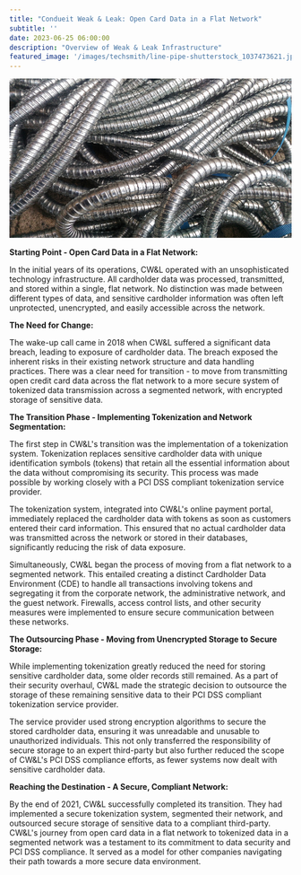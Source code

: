 ```yaml
---
title: "Condueit Weak & Leak: Open Card Data in a Flat Network"
subtitle: ''
date: 2023-06-25 06:00:00
description: "Overview of Weak & Leak Infrastructure"
featured_image: '/images/techsmith/line-pipe-shutterstock_1037473621.jpg'
---
```


![](/images/techsmith/line-pipe-shutterstock_1037473621.jpg)

**Starting Point - Open Card Data in a Flat Network:**

In the initial years of its operations, CW&L operated with an unsophisticated technology infrastructure. All cardholder data was processed, transmitted, and stored within a single, flat network. No distinction was made between different types of data, and sensitive cardholder information was often left unprotected, unencrypted, and easily accessible across the network. 

**The Need for Change:**

The wake-up call came in 2018 when CW&L suffered a significant data breach, leading to exposure of cardholder data. The breach exposed the inherent risks in their existing network structure and data handling practices. There was a clear need for transition - to move from transmitting open credit card data across the flat network to a more secure system of tokenized data transmission across a segmented network, with encrypted storage of sensitive data.

**The Transition Phase - Implementing Tokenization and Network Segmentation:**

The first step in CW&L's transition was the implementation of a tokenization system. Tokenization replaces sensitive cardholder data with unique identification symbols (tokens) that retain all the essential information about the data without compromising its security. This process was made possible by working closely with a PCI DSS compliant tokenization service provider.

The tokenization system, integrated into CW&L's online payment portal, immediately replaced the cardholder data with tokens as soon as customers entered their card information. This ensured that no actual cardholder data was transmitted across the network or stored in their databases, significantly reducing the risk of data exposure.

Simultaneously, CW&L began the process of moving from a flat network to a segmented network. This entailed creating a distinct Cardholder Data Environment (CDE) to handle all transactions involving tokens and segregating it from the corporate network, the administrative network, and the guest network. Firewalls, access control lists, and other security measures were implemented to ensure secure communication between these networks.

**The Outsourcing Phase - Moving from Unencrypted Storage to Secure Storage:**

While implementing tokenization greatly reduced the need for storing sensitive cardholder data, some older records still remained. As a part of their security overhaul, CW&L made the strategic decision to outsource the storage of these remaining sensitive data to their PCI DSS compliant tokenization service provider.

The service provider used strong encryption algorithms to secure the stored cardholder data, ensuring it was unreadable and unusable to unauthorized individuals. This not only transferred the responsibility of secure storage to an expert third-party but also further reduced the scope of CW&L's PCI DSS compliance efforts, as fewer systems now dealt with sensitive cardholder data.

**Reaching the Destination - A Secure, Compliant Network:**

By the end of 2021, CW&L successfully completed its transition. They had implemented a secure tokenization system, segmented their network, and outsourced secure storage of sensitive data to a compliant third-party. CW&L's journey from open card data in a flat network to tokenized data in a segmented network was a testament to its commitment to data security and PCI DSS compliance. It served as a model for other companies navigating their path towards a more secure data environment.
